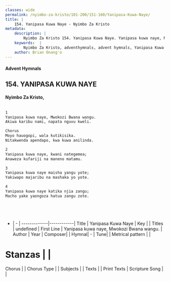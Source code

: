 ```yaml
---
classes: wide
permalink: /nyimbo-za-kristo/101-200/151-160/Yanipasa-Kuwa-Naye/
title: |
    154. Yanipasa Kuwa Naye - Nyimbo Za Kristo
metadata:
    description: |
        Nyimbo Za Kristo 154. Yanipasa Kuwa Naye. Yanipasa kuwa naye, Mwokozi Bwana wangu.  Akiwa karibu nami, napata nguvu kweli.  Chorus Moyo hauogopi, wala kutikisika.  Nitakwenda apendapo, kwa kuwa anilinda.  
    keywords:  |
        Nyimbo Za Kristo, adventhymnals, advent hymnals, Yanipasa Kuwa Naye, Yanipasa kuwa naye, Mwokozi Bwana wangu. . 
    author: Brian Onang'o
---
```


#### Advent Hymnals
## 154. YANIPASA KUWA NAYE
####  Nyimbo Za Kristo,

```txt

1
Yanipasa kuwa naye, Mwokozi Bwana wangu. 
Akiwa karibu nami, napata nguvu kweli.

Chorus
Moyo hauogopi, wala kutikisika. 
Nitakwenda apendapo, kwa kuwa anilinda.

2
Yanipasa kuwa naye, kwani nategemea; 
Anaweza kufariji na maneno matamu.

3
Yanipasa kuwa naye maisha yangu yote; 
Yakiwapo majaribu na mashaka yo yote.

4
Yanipasa kuwa naye katika njia zangu; 
Macho yake yaongoza hatua zangu zote.






```

- |   -  |
-------------|------------|
Title | Yanipasa Kuwa Naye |
Key |  |
Titles | undefined |
First Line | Yanipasa kuwa naye, Mwokozi Bwana wangu.  |
Author | 
Year | 
Composer| |
Hymnal|  - |
Tune|  |
Metrical pattern | |
# Stanzas |  |
Chorus |  |
Chorus Type |  |
Subjects | |
Texts |  |
Print Texts | 
Scripture Song |  |
    
